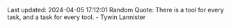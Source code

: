 Last updated: 2024-04-05 17:12:01
Random Quote: There is a tool for every task, and a task for every tool.  -  Tywin Lannister